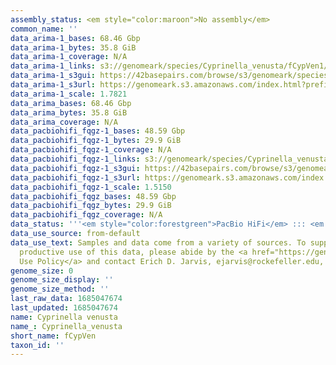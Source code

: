 ```yaml
---
assembly_status: <em style="color:maroon">No assembly</em>
common_name: ''
data_arima-1_bases: 68.46 Gbp
data_arima-1_bytes: 35.8 GiB
data_arima-1_coverage: N/A
data_arima-1_links: s3://genomeark/species/Cyprinella_venusta/fCypVen1/genomic_data/arima/<br>
data_arima-1_s3gui: https://42basepairs.com/browse/s3/genomeark/species/Cyprinella_venusta/fCypVen1/genomic_data/arima/
data_arima-1_s3url: https://genomeark.s3.amazonaws.com/index.html?prefix=species/Cyprinella_venusta/fCypVen1/genomic_data/arima/
data_arima-1_scale: 1.7821
data_arima_bases: 68.46 Gbp
data_arima_bytes: 35.8 GiB
data_arima_coverage: N/A
data_pacbiohifi_fqgz-1_bases: 48.59 Gbp
data_pacbiohifi_fqgz-1_bytes: 29.9 GiB
data_pacbiohifi_fqgz-1_coverage: N/A
data_pacbiohifi_fqgz-1_links: s3://genomeark/species/Cyprinella_venusta/fCypVen1/genomic_data/pacbio_hifi/<br>
data_pacbiohifi_fqgz-1_s3gui: https://42basepairs.com/browse/s3/genomeark/species/Cyprinella_venusta/fCypVen1/genomic_data/pacbio_hifi/
data_pacbiohifi_fqgz-1_s3url: https://genomeark.s3.amazonaws.com/index.html?prefix=species/Cyprinella_venusta/fCypVen1/genomic_data/pacbio_hifi/
data_pacbiohifi_fqgz-1_scale: 1.5150
data_pacbiohifi_fqgz_bases: 48.59 Gbp
data_pacbiohifi_fqgz_bytes: 29.9 GiB
data_pacbiohifi_fqgz_coverage: N/A
data_status: '''<em style="color:forestgreen">PacBio HiFi</em> ::: <em style="color:forestgreen">Arima</em>'''
data_use_source: from-default
data_use_text: Samples and data come from a variety of sources. To support fair and
  productive use of this data, please abide by the <a href="https://genome10k.soe.ucsc.edu/data-use-policies/">Data
  Use Policy</a> and contact Erich D. Jarvis, ejarvis@rockefeller.edu, with any questions.
genome_size: 0
genome_size_display: ''
genome_size_method: ''
last_raw_data: 1685047674
last_updated: 1685047674
name: Cyprinella venusta
name_: Cyprinella_venusta
short_name: fCypVen
taxon_id: ''
---
```

